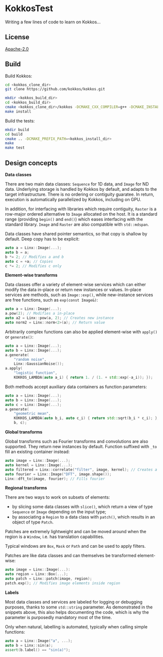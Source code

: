 # KokkosTest

Writing a few lines of code to learn on Kokkos...

## License

[Apache-2.0](LICENSE)

## Build

Build Kokkos:

```sh
cd <kokkos_clone_dir>
git clone https://github.com/kokkos/kokkos.git

mkdir <kokkos_build_dir>
cd <kokkos_build_dir>
cmake <kokkos_clone_dir>/kokkos -DCMAKE_CXX_COMPILER=g++ -DCMAKE_INSTALL_PREFIX=<kokkos_install_dir>
make install
```

Build the tests:

```sh
mkdir build
cd build
cmake .. -DCMAKE_PREFIX_PATH=<kokkos_install_dir>
make
make test
```

## Design concepts

**Data classes**

There are two main data classes: `Sequence` for 1D data, and `Image` for ND data.
Underlying storage is handled by Kokkos by default, and adapts to the target infrastructure.
There is no ordering or contiguity guaratee.
In return, execution is automatically parallelized by Kokkos, including on GPU.

In addition, for interfacing with libraries which require contiguity,
`Raster` is a row-major ordered alternative to `Image` allocated on the host.
It is a standard range (providing `begin()` and `end()`) which eases interfacing with the standard library.
`Image` and `Raster` are also compatible with `std::mdspan`.

Data classes have shared pointer semantics, so that copy is shallow by default.
Deep copy has to be explicit:

```cpp
auto a = Linx::Image(...);
auto b = a;
b *= 2; // Modifies a and b
auto c = +a; // Copies
c *= 2; // Modifies c only
``` 

**Element-wise transforms**

Data classes offer a variety of element-wise services which can either modify the data in-place or return new instances or values.
In-place services are methods, such as `Image::exp()`, while new-instance services are free functions, such as `exp(const Image&)`:

```cpp
auto a = Linx::Image(...);
a.pow(2); // Modifies a in-place
auto a2 = Linx::pow(a, 2); // Creates new instance
auto norm2 = Linx::norm<2>(a); // Return value
```

Arbitrarily complex functions can also be applied element-wise with `apply()` or `generate()`:

```cpp
auto a = Linx::Image(...);
auto b = Linx::Image(...);
a.generate(
    "random noise",
    Linx::GaussianNoise());
a.apply(
    "logistic function",
    KOKKOS_LAMBDA(auto a_i) { return 1. / (1. + std::exp(-a_i)); });
```

Both methods accept auxiliary data containers as function parameters:

```cpp
auto a = Linx::Image(...);
auto b = Linx::Image(...);
auto c = Linx::Image(...);
a.generate(
    "geometric mean",
    KOKKOS_LAMBDA(auto b_i, auto c_i) { return std::sqrt(b_i * c_i); },
    b, c);
```

**Global transforms**

Global transforms such as Fourier transforms and convolutions are also supported.
They return new instances by default.
Function suffixed with `_to` fill an existing container instead:

```cpp
auto image = Linx::Image(...);
auto kernel = Linx::Image(...);
auto filtered = Linx::correlate("filter", image, kernel); // Creates a new instance
auto fourier = Linx::Image("DFT", image.shape());
Linx::dft_to(image, fourier); // Fills fourier
```

**Regional transforms**

There are two ways to work on subsets of elements:
* by slicing some data classes with `slice()`, which return a view of type `Sequence` or `Image` depending on the input type;
* by associating a `Region` to a data class with `patch()`, which results in an object of type `Patch`.

Patches are extremely lightweight and can be moved around when the region is a `Window`, i.e. has translation capabilities.

Typical windows are `Box`, `Mask` or `Path` and can be used to apply filters.

Patches are like data classes and can themselves be transformed element-wise:

```cpp
auto image = Linx::Image(...):
auto region = Linx::Box(...);
auto patch = Linx::patch(image, region);
patch.exp(); // Modifies image elements inside region
```

**Labels**

Most data classes and services are labeled for logging or debugging purposes, thanks to some `std::string` parameter.
As demonstrated in the snippets above, this also helps documenting the code,
which is why the parameter is purposedly mandatory most of the time.

Only when natural, labelling is automated, typically when calling simple functions:

```cpp
auto a = Linx::Image("a", ...);
auto b = Linx::sin(a);
assert(b.label() == "sin(a)");
```
